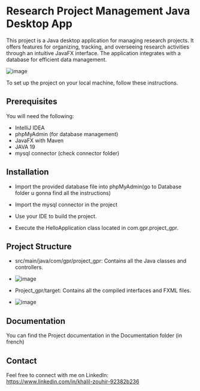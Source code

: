 # Research Project Management Java Desktop App
This project is a Java desktop application for managing research projects. It offers features for organizing, tracking, and overseeing research activities through an intuitive JavaFX interface. The application integrates with a database for efficient data management.

![image](https://github.com/user-attachments/assets/07e49be1-c0d5-4889-854b-03cfbfe4d778)


To set up the project on your local machine, follow these instructions.

## Prerequisites
You will need the following:

* IntelliJ IDEA
* phpMyAdmin (for database management)
* JavaFX with Maven
* JAVA 19
* mysql connector (check connector folder)

## Installation
* Import the provided database file into phpMyAdmin(go to Database folder u gonna find all the instructions)

* Import the mysql connector in the project

* Use your IDE to build the project.

* Execute the HelloApplication class located in com.gpr.project_gpr.

## Project Structure
* src/main/java/com/gpr/project_gpr: Contains all the Java classes and controllers.

* ![image](https://github.com/user-attachments/assets/bf600b08-98a6-40e5-bd05-2f8c30f6220a)



* Project_gpr/target: Contains all the compiled interfaces and FXML files.
* ![image](https://github.com/user-attachments/assets/c31e51da-86d9-46e3-a542-03740c84d252)



## Documentation 
You can find the Project documentation in the Documentation folder (in french)

## Contact 
Feel free to connect with me on LinkedIn: https://www.linkedin.com/in/khalil-zouhir-92382b236

